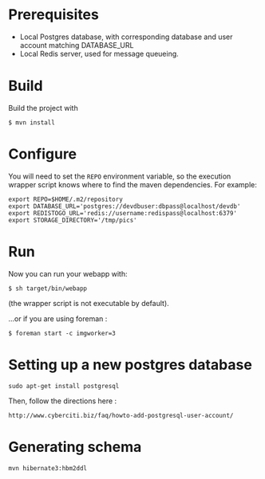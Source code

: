 # Prerequisites

- Local Postgres database, with corresponding database and user account matching DATABASE_URL
- Local Redis server, used for message queueing.

# Build

Build the project with

    $ mvn install

# Configure

You will need to set the `REPO` environment variable, so the execution wrapper script knows where to find the maven dependencies. For example:

    export REPO=$HOME/.m2/repository
    export DATABASE_URL='postgres://devdbuser:dbpass@localhost/devdb'
    export REDISTOGO_URL='redis://username:redispass@localhost:6379'
    export STORAGE_DIRECTORY='/tmp/pics'

# Run

Now you can run your webapp with:

    $ sh target/bin/webapp

(the wrapper script is not executable by default).

...or if you are using foreman :

	$ foreman start -c imgworker=3


# Setting up a new postgres database

    sudo apt-get install postgresql

Then, follow the directions here :

    http://www.cyberciti.biz/faq/howto-add-postgresql-user-account/

# Generating schema

	mvn hibernate3:hbm2ddl